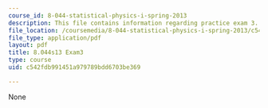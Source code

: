 ```yaml
---
course_id: 8-044-statistical-physics-i-spring-2013
description: This file contains information regarding practice exam 3.
file_location: /coursemedia/8-044-statistical-physics-i-spring-2013/c542fdb991451a979789bdd6703be369_MIT8_044S14_exam3_04.pdf
file_type: application/pdf
layout: pdf
title: 8.044s13 Exam3
type: course
uid: c542fdb991451a979789bdd6703be369

---
```

None